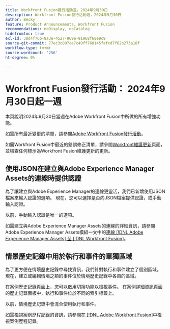 ```yaml
---
title: Workfront Fusion發行活動週，2024年9月30日
description: Workfront Fusion發行活動週，2024年9月30日
author: Becky
feature: Product Announcements, Workfront Fusion
recommendations: noDisplay, noCatalog
hidefromtoc: true
exl-id: 38d4f76b-8a3e-4527-969e-91968f68e9c9
source-git-commit: 77ec3c007ce7c49ff760145fafcd7f62b273a18f
workflow-type: tm+mt
source-wordcount: '256'
ht-degree: 0%

---
```


# Workfront Fusion發行活動： 2024年9月30日起一週

本頁說明2024年9月30日當週在Adobe Workfront Fusion中所做的所有增強功能。

如需所有最近變更的清單，請參閱[Adobe Workfront Fusion發行活動](/help/workfront-fusion/fusion-product-releases/fusion-release-activity.md)。

如需Workfront Fusion中最近的錯誤修正清單，請參閱[Workfront維護更新](https://experienceleague.adobe.com/docs/workfront-known-issues/releases/current-updates.html?lang=zh-Hant)頁面，並檢查任何標示為Workfront Fusion維護更新的更新。

## 使用JSON在建立與Adobe Experience Manager Assets的連線時提供認證

為了讓建立與Adobe Experience Manager的連線更靈活，我們已新增使用JSON檔案來輸入認證的選項。 現在，您可以選擇是否向JSON檔案提供認證，或手動輸入認證。

以前，手動輸入認證是唯一的選項。

如需建立與Adobe Experience Manager Assets的連線的詳細資訊，請參閱Adobe Experience Manager Assets模組一文中的[連線 [!DNL Adobe Experience Manager Assets] 至 [!DNL Workfront Fusion]](/help/workfront-fusion/references/apps-and-modules/adobe-connectors/aem-assets-modules.md#connect-adobe-experience-manager-assets-to-workfront-fusion)。

## 情景歷史記錄中用於執行和事件的單獨區域

為了更方便在情境歷史記錄中尋找資訊，我們針對執行和事件建立了個別區域。 現在，建立或編輯情境之類的事件位於情境歷史記錄中各自的區域。

在案例歷史記錄頁面上，您可以啟用切換功能以檢視事件。 在案例詳細資訊頁面的歷史記錄面板中，執行和事件位於不同的索引標籤上。

以前，情境歷史記錄中會混合使用執行和事件。

如需檢視案例歷程記錄的資訊，請參閱[在 [!DNL Adobe Workfront Fusion]](/help/workfront-fusion/manage-scenarios/view-scenario-execution-history.md)中檢視案例歷程記錄。
